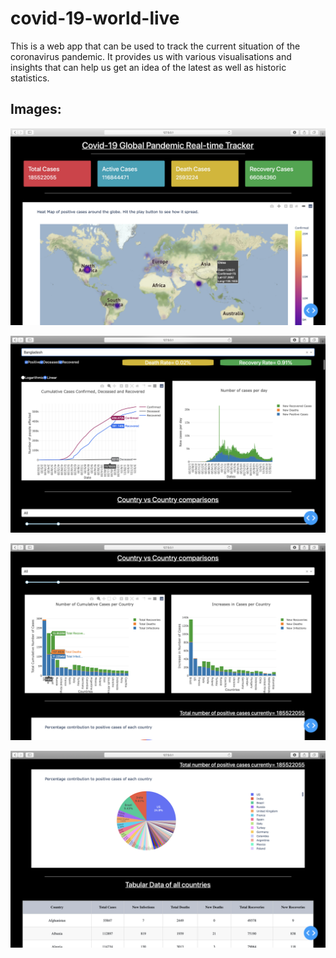 # covid-19-world-live

This is a web app that can be used to track the current situation of the coronavirus pandemic. It provides us with various visualisations and insights that can help us get an idea of the latest as well as historic statistics.

## Images:

![alt text](app1.png)


![alt text](app2.png)


![alt text](app3.png)


![alt text](app4.png)
